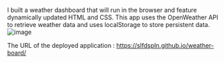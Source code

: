 I built a weather dashboard that will run in the browser and feature dynamically updated HTML and CSS. This app uses the OpenWeather API to retrieve weather data and uses localStorage to store persistent data.
![image](https://user-images.githubusercontent.com/121422214/228717067-12816f81-3af7-43f4-b1c3-aa715b0ae71b.png)

The URL of the deployed application : https://slfdspln.github.io/weather-board/
